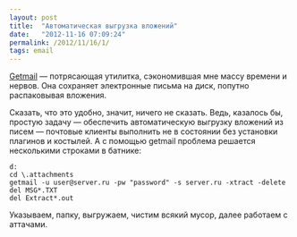 ```yaml
---
layout: post
title:  "Автоматическая выгрузка вложений"
date:   "2012-11-16 07:09:24"
permalink: /2012/11/16/1/
tags: email
---
```


[Getmail](http://www.interlog.com/~tcharron/getmail.html) —
потрясающая утилитка, сэкономившая мне массу времени и нервов.  Она
сохраняет электронные письма на диск, попутно распаковывая вложения.

Сказать, что это удобно, значит, ничего не сказать. Ведь, казалось бы,
простую задачу — обеспечить автоматическую выгрузку вложений из писем
— почтовые клиенты выполнить не в состоянии без установки плагинов и
костылей. А с помощью getmail проблема решается несколькими строками в
батнике:

~~~
d:
cd \.attachments
getmail -u user@server.ru -pw "password" -s server.ru -xtract -delete
del MSG*.TXT
del Extract*.out
~~~

Указываем, папку, выгружаем, чистим всякий мусор, далее работаем с
аттачами.
